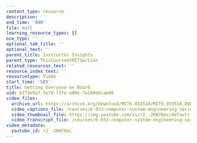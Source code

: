 ```yaml
---
content_type: resource
description: ''
end_time: '890'
file: null
learning_resource_types: []
ocw_type: ''
optional_tab_title: ''
optional_text: ''
parent_title: Instructor Insights
parent_type: ThisCourseAtMITSection
related_resources_text: ''
resource_index_text: ''
resourcetype: Video
start_time: '585'
title: Getting Everyone on Board
uid: b273e9a7-5e78-73fe-ad0e-7a180e6cae80
video_files:
  archive_url: https://archive.org/download/MIT6.033S18/MIT6_033S18_DUET_Lecture_300k.mp4
  video_captions_file: /courses/6-033-computer-system-engineering-spring-2018/dffa6f05a1fc5356abe6d0b61d365e6f_r2_-2KW76ec.vtt
  video_thumbnail_file: https://img.youtube.com/vi/r2_-2KW76ec/default.jpg
  video_transcript_file: /courses/6-033-computer-system-engineering-spring-2018/bc751adff933b97514a32fceb98fd753_r2_-2KW76ec.pdf
video_metadata:
  youtube_id: r2_-2KW76ec
---
```

